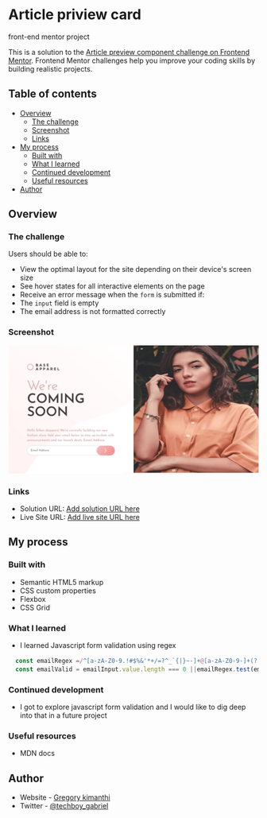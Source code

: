 # Article priview card
front-end mentor project

This is a solution to the [Article preview component challenge on Frontend Mentor](https://www.frontendmentor.io/challenges/article-preview-component-dYBN_pYFT). Frontend Mentor challenges help you improve your coding skills by building realistic projects. 

## Table of contents

- [Overview](#overview)
  - [The challenge](#the-challenge)
  - [Screenshot](#screenshot)
  - [Links](#links)
- [My process](#my-process)
  - [Built with](#built-with)
  - [What I learned](#what-i-learned)
  - [Continued development](#continued-development)
  - [Useful resources](#useful-resources)
- [Author](#author)


## Overview

### The challenge

Users should be able to:

- View the optimal layout for the site depending on their device's screen size
- See hover states for all interactive elements on the page
- Receive an error message when the `form` is submitted if:
- The `input` field is empty
- The email address is not formatted correctly

### Screenshot

![](./images/screenshot.png)

### Links

- Solution URL: [Add solution URL here](https://github.com/kimanthigregory/base-apparel-coming-soon-master.git)
- Live Site URL: [Add live site URL here](https://kimanthigregory.github.io/base-apparel-coming-soon-master/)

## My process

### Built with

- Semantic HTML5 markup
- CSS custom properties
- Flexbox
- CSS Grid

### What I learned
- I learned Javascript form validation using regex

```JavaScript
  const emailRegex =/^[a-zA-Z0-9.!#$%&'*+/=?^_`{|}~-]+@[a-zA-Z0-9-]+(?:\.[a-zA-Z0-9-]+)*$/;
  const emailValid = emailInput.value.length === 0 ||emailRegex.test(emailInput.value);

```

### Continued development
- I got to explore javascript form validation and I would like to dig deep into that in a future project
### Useful resources

- MDN docs

## Author

- Website - [Gregory kimanthi](https://kimanthigregory.github.io/portfolio-website/)
- Twitter - [@techboy_gabriel](https://www.twitter.com/techboy_gabriel)
